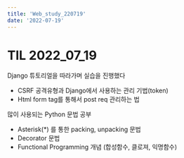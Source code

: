 ```yaml
---
title: 'Web_study_220719'
date: '2022-07-19'
---
```


# TIL 2022_07_19
Django 튜토리얼을 따라가며 실습을 진행했다
- CSRF 공격유형과 Django에서 사용하는 관리 기법(token)
- Html form tag를 통해서 post req 관리하는 법

많이 사용되는 Python 문법 공부
- Asterisk(*) 를 통한 packing, unpacking 문법
- Decorator 문법 
- Functional Programming 개념 (합성함수, 클로져, 익명함수)